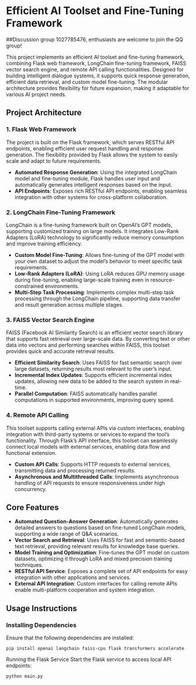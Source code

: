 # Efficient AI Toolset and Fine-Tuning Framework
##Discussion group 1027785476, enthusiasts are welcome to join the QQ group!

This project implements an efficient AI toolset and fine-tuning framework, combining Flask web framework, LongChain fine-tuning framework, FAISS vector search engine, and remote API calling functionalities. Designed for building intelligent dialogue systems, it supports quick response generation, efficient data retrieval, and custom model fine-tuning. The modular architecture provides flexibility for future expansion, making it adaptable for various AI project needs.

## Project Architecture

### 1. **Flask Web Framework**

The project is built on the Flask framework, which serves RESTful API endpoints, enabling efficient user request handling and response generation. The flexibility provided by Flask allows the system to easily scale and adapt to future requirements.

- **Automated Response Generation**: Using the integrated LongChain model and fine-tuning module, Flask handles user input and automatically generates intelligent responses based on the input.
- **API Endpoints**: Exposes rich RESTful API endpoints, enabling seamless integration with other systems for cross-platform collaboration.

### 2. **LongChain Fine-Tuning Framework**

LongChain is a fine-tuning framework built on OpenAI’s GPT models, supporting customized training on large models. It integrates Low-Rank Adapters (LoRA) technology to significantly reduce memory consumption and improve training efficiency.

- **Custom Model Fine-Tuning**: Allows fine-tuning of the GPT model with your own dataset to adjust the model’s behavior to meet specific task requirements.
- **Low-Rank Adapters (LoRA)**: Using LoRA reduces GPU memory usage during fine-tuning, enabling large-scale training even in resource-constrained environments.
- **Multi-Step Task Processing**: Implements complex multi-step task processing through the LongChain pipeline, supporting data transfer and result generation across multiple stages.

### 3. **FAISS Vector Search Engine**

FAISS (Facebook AI Similarity Search) is an efficient vector search library that supports fast retrieval over large-scale data. By converting text or other data into vectors and performing searches within FAISS, this toolset provides quick and accurate retrieval results.

- **Efficient Similarity Search**: Uses FAISS for fast semantic search over large datasets, returning results most relevant to the user’s input.
- **Incremental Index Updates**: Supports efficient incremental index updates, allowing new data to be added to the search system in real-time.
- **Parallel Computation**: FAISS automatically handles parallel computations in supported environments, improving query speed.

### 4. **Remote API Calling**

This toolset supports calling external APIs via custom interfaces, enabling integration with third-party systems or services to expand the tool’s functionality. Through Flask’s API interface, this toolset can seamlessly connect local models with external services, enabling data flow and functional extension.

- **Custom API Calls**: Supports HTTP requests to external services, transmitting data and processing returned results.
- **Asynchronous and Multithreaded Calls**: Implements asynchronous handling of API requests to ensure responsiveness under high concurrency.

## Core Features

- **Automated Question-Answer Generation**: Automatically generates detailed answers to questions based on fine-tuned LongChain models, supporting a wide range of Q&A scenarios.
- **Vector Search and Retrieval**: Uses FAISS for fast and semantic-based text retrieval, providing relevant results for knowledge base queries.
- **Model Training and Optimization**: Fine-tunes the GPT model on custom datasets, optimizing it through LoRA and mixed precision training techniques.
- **RESTful API Service**: Exposes a complete set of API endpoints for easy integration with other applications and services.
- **External API Integration**: Custom interfaces for calling remote APIs enable multi-platform cooperation and system integration.

## Usage Instructions

### Installing Dependencies

Ensure that the following dependencies are installed:

```
pip install openai langchain faiss-cpu flask transformers accelerate
```

Running the Flask Service
Start the Flask service to access local API endpoints:

```
python main.py
```
